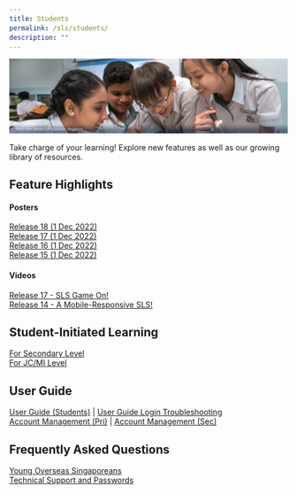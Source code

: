 ```yaml
---
title: Students
permalink: /sls/students/
description: ""
---
```


![Students](/images/Students%20Hero.png)

Take charge of your learning! Explore new features as well as our growing library of resources.

## Feature Highlights  
#### Posters
[Release 18 (1 Dec 2022)](/sls/student)
<br>[Release 17 (1 Dec 2022)](/sls/student)
<br>[Release 16 (1 Dec 2022)](/sls/student)
<br>[Release 15 (1 Dec 2022)](/sls/student)
#### Videos
[Release 17 - SLS Game On!](/sls/student)
<br>[Release 14 - A Mobile-Responsive SLS!](/sls/student)

## Student-Initiated Learning
[For Secondary Level](/sls/student)
<br>[For JC/MI Level](/sls/student)
  
## User Guide
[User Guide (Students)](/sls/student) | [User Guide Login Troubleshooting](/sls/student)
<br>[Account Management (Pri)](/sls/student) |
[Account Management (Sec)](/sls/student)
## Frequently Asked Questions
[Young Overseas Singaporeans](/sls/student)
<br>[Technical Support and Passwords](/sls/student)